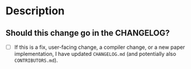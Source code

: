 # Description


## Should this change go in the CHANGELOG?

<!-- Please delete this section if it doesn't apply -->
- [ ] If this is a fix, user-facing change, a compiler change, or a new paper
      implementation, I have updated `CHANGELOG.md` (and potentially also
      `CONTRIBUTORS.md`).

